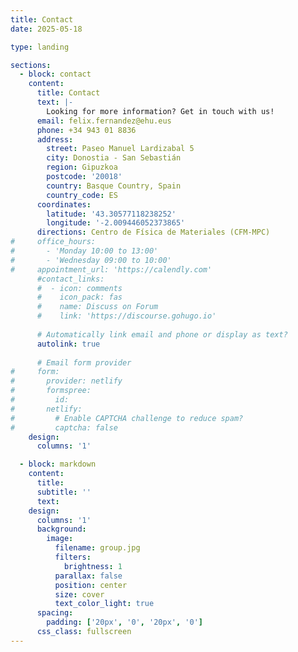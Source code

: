 ```yaml
---
title: Contact
date: 2025-05-18

type: landing

sections:
  - block: contact
    content:
      title: Contact
      text: |-
        Looking for more information? Get in touch with us!
      email: felix.fernandez@ehu.eus
      phone: +34 943 01 8836
      address:
        street: Paseo Manuel Lardizabal 5
        city: Donostia - San Sebastián
        region: Gipuzkoa
        postcode: '20018'
        country: Basque Country, Spain
        country_code: ES
      coordinates:
        latitude: '43.30577118238252'
        longitude: '-2.009446052373865'
      directions: Centro de Física de Materiales (CFM-MPC)
#     office_hours:
#       - 'Monday 10:00 to 13:00'
#       - 'Wednesday 09:00 to 10:00'
#     appointment_url: 'https://calendly.com'
      #contact_links:
      #  - icon: comments
      #    icon_pack: fas
      #    name: Discuss on Forum
      #    link: 'https://discourse.gohugo.io'
    
      # Automatically link email and phone or display as text?
      autolink: true
    
      # Email form provider
#     form:
#       provider: netlify
#       formspree:
#         id:
#       netlify:
#         # Enable CAPTCHA challenge to reduce spam?
#         captcha: false
    design:
      columns: '1'

  - block: markdown
    content:
      title:
      subtitle: ''
      text:
    design:
      columns: '1'
      background:
        image: 
          filename: group.jpg
          filters:
            brightness: 1
          parallax: false
          position: center
          size: cover
          text_color_light: true
      spacing:
        padding: ['20px', '0', '20px', '0']
      css_class: fullscreen
---
```

